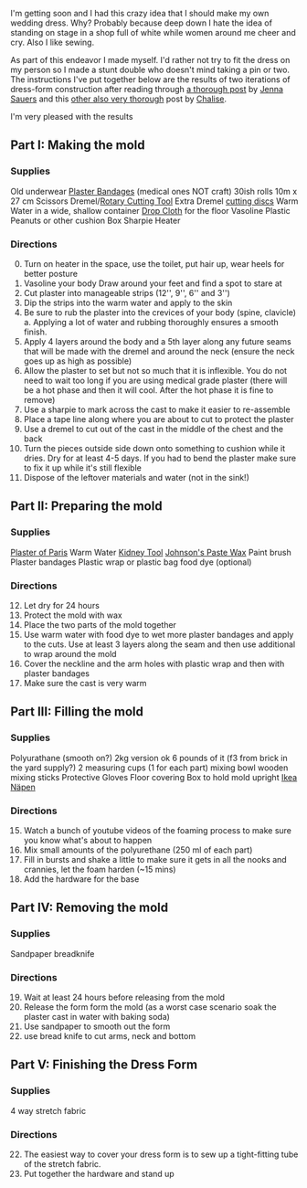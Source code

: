 I'm getting soon and I had this crazy idea that I should make my own wedding dress. Why? Probably because deep down I hate the idea of standing on stage in a shop full of white while women around me cheer and cry. Also I like sewing.

As part of this endeavor I made myself. I'd rather not try to fit the dress on my person so I made a stunt double who doesn't mind taking a pin or two. The instructions I've put together below are the results of two iterations of dress-form construction after reading through [a thorough post](https://jezebel.com/5803791/how-to-make-a-custom-dress-form-part-one) by [Jenna Sauers](https://jezebel.com/tag/jenna-sauers) and this [other also very thorough](https://modiquebychalise.blogspot.de/2012/02/my-own-custom-made-dress-form.html.) post by [Chalise](https://www.modique.com/pages/about).

I'm very pleased with the results

## Part I: Making the mold
### Supplies
Old underwear
[Plaster Bandages](http://amzn.to/2hbPDa4) (medical ones NOT craft) 30ish rolls 10m x 27 cm
Scissors 
Dremel/[Rotary Cutting Tool](http://amzn.to/2hf2clp)
Extra Dremel [cutting discs](http://amzn.to/2hnps3J)
Warm Water in a wide, shallow container
[Drop Cloth](http://amzn.to/2hbQUhu) for the floor
Vasoline
Plastic Peanuts or other cushion
Box
Sharpie
Heater

### Directions
0. Turn on heater in the space, use the toilet, put hair up, wear heels for better posture
1. Vasoline your body
Draw around your feet and find a spot to stare at
2. Cut plaster into manageable strips (12'', 9'', 6'' and 3'')
3. Dip the strips into the warm water and apply to the skin
4. Be sure to rub the plaster into the crevices of your body (spine, clavicle)
    a. Applying a lot of water and rubbing thoroughly ensures a smooth finish.
5. Apply 4 layers around the body and a 5th layer along any future seams that will be made with the dremel and around the neck (ensure the neck goes up as high as possible)
6. Allow the plaster to set but not so much that it is inflexible. You do not need to wait too long if you are using medical grade plaster (there will be a hot phase and then it will cool. After the hot phase it is fine to remove)
7. Use a sharpie to mark across the cast to make it easier to re-assemble
8. Place a tape line along where you are about to cut to protect the plaster
8. Use a dremel to cut out of the cast in the middle of the chest and the back
9. Turn the pieces outside side down onto something to cushion while it dries. Dry for at least 4-5 days. If you had to bend the plaster make sure to fix it up while it's still flexible
10. Dispose of the leftover materials and water (not in the sink!)

## Part II: Preparing the mold
### Supplies
[Plaster of Paris](http://amzn.to/2hdiq0Z)
Warm Water
[Kidney Tool](http://amzn.to/2hbWXm3)
[Johnson's Paste Wax](http://amzn.to/2hbL2op)
Paint brush
Plaster bandages
Plastic wrap or plastic bag
food dye (optional)

### Directions
12. Let dry for 24 hours
13. Protect the mold with wax
14. Place the two parts of the mold together
15. Use warm water with food dye to wet more plaster bandages and apply to the cuts. Use at least 3 layers along the seam and then use additional to wrap around the mold
16. Cover the neckline and the arm holes with plastic wrap and then with plaster bandages
17. Make sure the cast is very warm

## Part III: Filling the mold
### Supplies
Polyurathane (smooth on?) 2kg version ok 6 pounds of it (f3 from brick in the yard supply?)
2 measuring cups (1 for each part)
mixing bowl
wooden mixing sticks
Protective Gloves
Floor covering
Box to hold mold upright
[Ikea Näpen](http://amzn.to/2hf1q85)

### Directions
15. Watch a bunch of youtube videos of the foaming process to make sure you know what's about to happen
16. Mix small amounts of the polyurethane (250 ml of each part)
17. Fill in bursts and shake a little to make sure it gets in all the nooks and crannies, let the foam harden (~15 mins)
18. Add the hardware for the base

## Part IV: Removing the mold
### Supplies
Sandpaper
breadknife

### Directions
19. Wait at least 24 hours before releasing from the mold
20. Release the form form the mold (as a worst case scenario soak the plaster cast in water with baking soda)
21. Use sandpaper to smooth out the form
22. use bread knife to cut arms, neck and bottom 

## Part V: Finishing the Dress Form
### Supplies
4 way stretch fabric

### Directions
22. The easiest way to cover your dress form is to sew up a tight-fitting tube of the stretch fabric.
23. Put together the hardware and stand up

